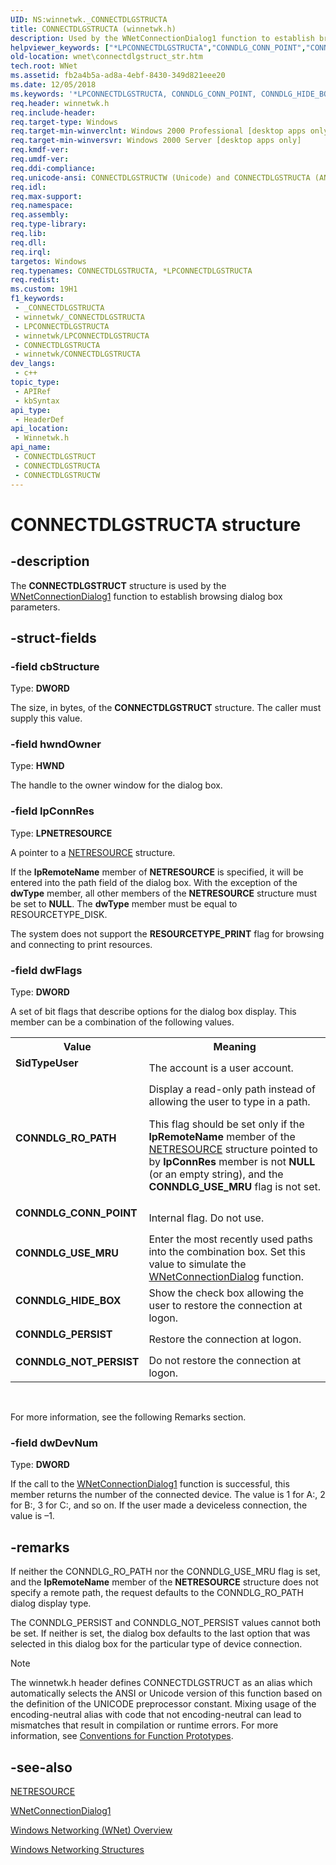 ```yaml
---
UID: NS:winnetwk._CONNECTDLGSTRUCTA
title: CONNECTDLGSTRUCTA (winnetwk.h)
description: Used by the WNetConnectionDialog1 function to establish browsing dialog box parameters.
helpviewer_keywords: ["*LPCONNECTDLGSTRUCTA","CONNDLG_CONN_POINT","CONNDLG_HIDE_BOX","CONNDLG_NOT_PERSIST","CONNDLG_PERSIST","CONNDLG_RO_PATH","CONNDLG_USE_MRU","CONNECTDLGSTRUCT","CONNECTDLGSTRUCT structure [Windows Networking (WNet)]","CONNECTDLGSTRUCTA","CONNECTDLGSTRUCTW","LPCONNECTDLGSTRUCT","LPCONNECTDLGSTRUCT structure pointer [Windows Networking (WNet)]","SidTypeUser","_win32_connectdlgstruct_str","winnetwk/CONNECTDLGSTRUCT","winnetwk/CONNECTDLGSTRUCTA","winnetwk/CONNECTDLGSTRUCTW","winnetwk/LPCONNECTDLGSTRUCT","wnet.connectdlgstruct_str"]
old-location: wnet\connectdlgstruct_str.htm
tech.root: WNet
ms.assetid: fb2a4b5a-ad8a-4ebf-8430-349d821eee20
ms.date: 12/05/2018
ms.keywords: '*LPCONNECTDLGSTRUCTA, CONNDLG_CONN_POINT, CONNDLG_HIDE_BOX, CONNDLG_NOT_PERSIST, CONNDLG_PERSIST, CONNDLG_RO_PATH, CONNDLG_USE_MRU, CONNECTDLGSTRUCT, CONNECTDLGSTRUCT structure [Windows Networking (WNet)], CONNECTDLGSTRUCTA, CONNECTDLGSTRUCTW, LPCONNECTDLGSTRUCT, LPCONNECTDLGSTRUCT structure pointer [Windows Networking (WNet)], SidTypeUser, _win32_connectdlgstruct_str, winnetwk/CONNECTDLGSTRUCT, winnetwk/CONNECTDLGSTRUCTA, winnetwk/CONNECTDLGSTRUCTW, winnetwk/LPCONNECTDLGSTRUCT, wnet.connectdlgstruct_str'
req.header: winnetwk.h
req.include-header: 
req.target-type: Windows
req.target-min-winverclnt: Windows 2000 Professional [desktop apps only]
req.target-min-winversvr: Windows 2000 Server [desktop apps only]
req.kmdf-ver: 
req.umdf-ver: 
req.ddi-compliance: 
req.unicode-ansi: CONNECTDLGSTRUCTW (Unicode) and CONNECTDLGSTRUCTA (ANSI)
req.idl: 
req.max-support: 
req.namespace: 
req.assembly: 
req.type-library: 
req.lib: 
req.dll: 
req.irql: 
targetos: Windows
req.typenames: CONNECTDLGSTRUCTA, *LPCONNECTDLGSTRUCTA
req.redist: 
ms.custom: 19H1
f1_keywords:
 - _CONNECTDLGSTRUCTA
 - winnetwk/_CONNECTDLGSTRUCTA
 - LPCONNECTDLGSTRUCTA
 - winnetwk/LPCONNECTDLGSTRUCTA
 - CONNECTDLGSTRUCTA
 - winnetwk/CONNECTDLGSTRUCTA
dev_langs:
 - c++
topic_type:
 - APIRef
 - kbSyntax
api_type:
 - HeaderDef
api_location:
 - Winnetwk.h
api_name:
 - CONNECTDLGSTRUCT
 - CONNECTDLGSTRUCTA
 - CONNECTDLGSTRUCTW
---
```


# CONNECTDLGSTRUCTA structure


## -description

The
				<b>CONNECTDLGSTRUCT</b> structure is used by the 
<a href="/windows/desktop/api/winnetwk/nf-winnetwk-wnetconnectiondialog1a">WNetConnectionDialog1</a> function to establish browsing dialog box parameters.

## -struct-fields

### -field cbStructure

Type: <b>DWORD</b>

The size, in bytes, of the 
<b>CONNECTDLGSTRUCT</b> structure. The caller must supply this value.

### -field hwndOwner

Type: <b>HWND</b>

The handle to the owner window for the dialog box.

### -field lpConnRes

Type: <b>LPNETRESOURCE</b>

A pointer to a 
<a href="/windows/desktop/api/rrascfg/nn-rrascfg-ieapproviderconfig">NETRESOURCE</a> structure. 




If the <b>lpRemoteName</b> member of 
<b>NETRESOURCE</b> is specified, it will be entered into the path field of the dialog box. With the exception of the <b>dwType</b> member, all other members of the 
<b>NETRESOURCE</b> structure must be set to <b>NULL</b>. The <b>dwType</b> member must be equal to RESOURCETYPE_DISK.
							

 The system does not support the <b>RESOURCETYPE_PRINT</b> flag for browsing and connecting to print resources.

### -field dwFlags

Type: <b>DWORD</b>

A set of bit flags that describe options for the dialog box display. This member can be a combination of the following values. 



<table>
<tr>
<th>Value</th>
<th>Meaning</th>
</tr>
<tr>
<td width="40%"><a id="SidTypeUser"></a><a id="sidtypeuser"></a><a id="SIDTYPEUSER"></a><dl>
<dt><b>SidTypeUser</b></dt>
</dl>
</td>
<td width="60%">
The account is a user account.

</td>
</tr>
<tr>
<td width="40%"><a id="CONNDLG_RO_PATH"></a><a id="conndlg_ro_path"></a><dl>
<dt><b>CONNDLG_RO_PATH</b></dt>
</dl>
</td>
<td width="60%">
Display a read-only path instead of allowing the user to type in a path. 




This flag should be set only if the <b>lpRemoteName</b> member of the 
<a href="/windows/desktop/api/rrascfg/nn-rrascfg-ieapproviderconfig">NETRESOURCE</a> structure pointed to by <b>lpConnRes</b> member is not <b>NULL</b> (or an empty string), and the <b>CONNDLG_USE_MRU</b> flag is not set.

</td>
</tr>
<tr>
<td width="40%"><a id="CONNDLG_CONN_POINT"></a><a id="conndlg_conn_point"></a><dl>
<dt><b>CONNDLG_CONN_POINT</b></dt>
</dl>
</td>
<td width="60%">
Internal flag. Do not use.

</td>
</tr>
<tr>
<td width="40%"><a id="CONNDLG_USE_MRU"></a><a id="conndlg_use_mru"></a><dl>
<dt><b>CONNDLG_USE_MRU</b></dt>
</dl>
</td>
<td width="60%">
Enter the most recently used paths into the combination box. Set this value to simulate the 
<a href="/windows/desktop/api/winnetwk/nf-winnetwk-wnetconnectiondialog">WNetConnectionDialog</a> function.

</td>
</tr>
<tr>
<td width="40%"><a id="CONNDLG_HIDE_BOX"></a><a id="conndlg_hide_box"></a><dl>
<dt><b>CONNDLG_HIDE_BOX</b></dt>
</dl>
</td>
<td width="60%">
Show the check box allowing the user to restore the connection at logon.

</td>
</tr>
<tr>
<td width="40%"><a id="CONNDLG_PERSIST"></a><a id="conndlg_persist"></a><dl>
<dt><b>CONNDLG_PERSIST</b></dt>
</dl>
</td>
<td width="60%">
Restore the connection at logon.

</td>
</tr>
<tr>
<td width="40%"><a id="CONNDLG_NOT_PERSIST"></a><a id="conndlg_not_persist"></a><dl>
<dt><b>CONNDLG_NOT_PERSIST</b></dt>
</dl>
</td>
<td width="60%">
Do not restore the connection at logon.

</td>
</tr>
</table>
 

For more information, see the following Remarks section.

### -field dwDevNum

Type: <b>DWORD</b>

If the call to the 
<a href="/windows/desktop/api/winnetwk/nf-winnetwk-wnetconnectiondialog1a">WNetConnectionDialog1</a> function is successful, this member returns the number of the connected device. The value is 1 for A:, 2 for B:, 3 for C:, and so on. If the user made a deviceless connection, the value is –1.

## -remarks

If neither the CONNDLG_RO_PATH nor the CONNDLG_USE_MRU flag is set, and the <b>lpRemoteName</b> member of the 
<b>NETRESOURCE</b> structure does not specify a remote path, the request defaults to the CONNDLG_RO_PATH dialog display type.

The CONNDLG_PERSIST and CONNDLG_NOT_PERSIST values cannot both be set. If neither is set, the dialog box defaults to the last option that was selected in this dialog box for the particular type of device connection.





> [!NOTE]
> The winnetwk.h header defines CONNECTDLGSTRUCT as an alias which automatically selects the ANSI or Unicode version of this function based on the definition of the UNICODE preprocessor constant. Mixing usage of the encoding-neutral alias with code that not encoding-neutral can lead to mismatches that result in compilation or runtime errors. For more information, see [Conventions for Function Prototypes](/windows/win32/intl/conventions-for-function-prototypes).

## -see-also

<a href="/windows/desktop/api/rrascfg/nn-rrascfg-ieapproviderconfig">NETRESOURCE</a>



<a href="/windows/desktop/api/winnetwk/nf-winnetwk-wnetconnectiondialog1a">WNetConnectionDialog1</a>



<a href="/windows/desktop/WNet/windows-networking-wnet-">Windows Networking (WNet) Overview</a>



<a href="/windows/desktop/WNet/windows-networking-structures">Windows Networking Structures</a>